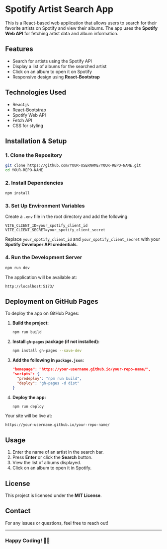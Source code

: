 # Spotify Artist Search App

This is a React-based web application that allows users to search for their favorite artists on Spotify and view their albums. The app uses the **Spotify Web API** for fetching artist data and album information.

## Features
- Search for artists using the Spotify API
- Display a list of albums for the searched artist
- Click on an album to open it on Spotify
- Responsive design using **React-Bootstrap**

## Technologies Used
- React.js
- React-Bootstrap
- Spotify Web API
- Fetch API
- CSS for styling

## Installation & Setup

### 1. Clone the Repository
```sh
git clone https://github.com/YOUR-USERNAME/YOUR-REPO-NAME.git
cd YOUR-REPO-NAME
```

### 2. Install Dependencies
```sh
npm install
```

### 3. Set Up Environment Variables
Create a `.env` file in the root directory and add the following:
```
VITE_CLIENT_ID=your_spotify_client_id
VITE_CLIENT_SECRET=your_spotify_client_secret
```
Replace `your_spotify_client_id` and `your_spotify_client_secret` with your **Spotify Developer API credentials**.

### 4. Run the Development Server
```sh
npm run dev
```
The application will be available at:
```
http://localhost:5173/
```

## Deployment on GitHub Pages
To deploy the app on GitHub Pages:
1. **Build the project:**
   ```sh
   npm run build
   ```
2. **Install `gh-pages` package (if not installed):**
   ```sh
   npm install gh-pages --save-dev
   ```
3. **Add the following in `package.json`:**
   ```json
   "homepage": "https://your-username.github.io/your-repo-name/",
   "scripts": {
     "predeploy": "npm run build",
     "deploy": "gh-pages -d dist"
   }
   ```
4. **Deploy the app:**
   ```sh
   npm run deploy
   ```
Your site will be live at:
```
https://your-username.github.io/your-repo-name/
```

## Usage
1. Enter the name of an artist in the search bar.
2. Press **Enter** or click the **Search** button.
3. View the list of albums displayed.
4. Click on an album to open it in Spotify.

## License
This project is licensed under the **MIT License**.

## Contact
For any issues or questions, feel free to reach out!

---
### **Happy Coding! 🎵🚀**

